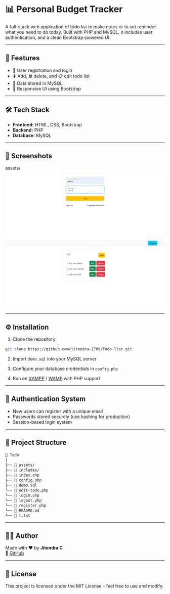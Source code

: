 # 📊 Personal Budget Tracker

A full-stack web application of todo list to make notes or to set reminder what you need to do today. Built with PHP and MySQL, it includes user authentication, and a clean Bootstrap-powered UI.

---

## 🚀 Features

- 🔐 User registration and login
- ➕ Add, 🗑️ delete, and 📋 edit todo list
- 💾 Data stored in MySQL
- 🎨 Responsive UI using Bootstrap

---

## 🛠️ Tech Stack

- **Frontend:** HTML, CSS, Bootstrap
- **Backend:** PHP
- **Database:** MySQL

---

## 📸 Screenshots

assets/
![alt text](<assets/images/Screenshot 2025-04-14 221628.png>)
![alt text](<assets/images/Screenshot 2025-04-14 221729.png>)

---

## ⚙️ Installation

1. Clone the repository:
```bash
git clone https://github.com/jitendra-1706/Todo-list.git
```

2. Import `demo.sql` into your MySQL server

3. Configure your database credentials in `config.php`

4. Run on [XAMPP](https://www.apachefriends.org/) / [WAMP](http://www.wampserver.com/) with PHP support

---

## 🔐 Authentication System

- New users can register with a unique email
- Passwords stored securely (use hashing for production)
- Session-based login system

---

## 📂 Project Structure

```
📁 Todo
│
├── 📁 assets/
├── 📁 includes/
├── 📄 index.php
├── 📄 config.php
├── 📄 demo.sql
└── 📄 edit-todo.php
└── 📄 login.php
└── 📄 logout.php
└── 📄 register.php
└── 📄 README.md
└── 📄 t.txt
```

---

## 👨‍💻 Author

Made with ❤️ by **Jitendra C**  
🔗 [GitHub](https://github.com/Jitendra-1706)

---

## 📄 License

This project is licensed under the MIT License – feel free to use and modify.
